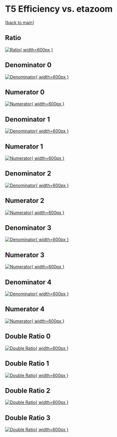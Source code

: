 # T5 Efficiency vs. etazoom

[[back to main](./)]



## Ratio

[![Ratio](../mtv/var/T5_base_211_1_eff_etazoom.png){ width=600px }](../mtv/var/T5_base_211_1_eff_etazoom.pdf)

## Denominator 0

[![Denominator](../mtv/den/T5_base_211_1_eff_etazoom_den0.png){ width=600px }](../mtv/den/T5_base_211_1_eff_etazoom_den0.pdf)

## Numerator 0

[![Numerator](../mtv/num/T5_base_211_1_eff_etazoom_num0.png){ width=600px }](../mtv/num/T5_base_211_1_eff_etazoom_num0.pdf)

## Denominator 1

[![Denominator](../mtv/den/T5_base_211_1_eff_etazoom_den1.png){ width=600px }](../mtv/den/T5_base_211_1_eff_etazoom_den1.pdf)

## Numerator 1

[![Numerator](../mtv/num/T5_base_211_1_eff_etazoom_num1.png){ width=600px }](../mtv/num/T5_base_211_1_eff_etazoom_num1.pdf)

## Denominator 2

[![Denominator](../mtv/den/T5_base_211_1_eff_etazoom_den2.png){ width=600px }](../mtv/den/T5_base_211_1_eff_etazoom_den2.pdf)

## Numerator 2

[![Numerator](../mtv/num/T5_base_211_1_eff_etazoom_num2.png){ width=600px }](../mtv/num/T5_base_211_1_eff_etazoom_num2.pdf)

## Denominator 3

[![Denominator](../mtv/den/T5_base_211_1_eff_etazoom_den3.png){ width=600px }](../mtv/den/T5_base_211_1_eff_etazoom_den3.pdf)

## Numerator 3

[![Numerator](../mtv/num/T5_base_211_1_eff_etazoom_num3.png){ width=600px }](../mtv/num/T5_base_211_1_eff_etazoom_num3.pdf)

## Denominator 4

[![Denominator](../mtv/den/T5_base_211_1_eff_etazoom_den4.png){ width=600px }](../mtv/den/T5_base_211_1_eff_etazoom_den4.pdf)

## Numerator 4

[![Numerator](../mtv/num/T5_base_211_1_eff_etazoom_num4.png){ width=600px }](../mtv/num/T5_base_211_1_eff_etazoom_num4.pdf)

## Double Ratio 0

[![Double Ratio](../mtv/ratio/T5_base_211_1_eff_etazoom_ratio0.png){ width=600px }](../mtv/ratio/T5_base_211_1_eff_etazoom_ratio0.pdf)

## Double Ratio 1

[![Double Ratio](../mtv/ratio/T5_base_211_1_eff_etazoom_ratio1.png){ width=600px }](../mtv/ratio/T5_base_211_1_eff_etazoom_ratio1.pdf)

## Double Ratio 2

[![Double Ratio](../mtv/ratio/T5_base_211_1_eff_etazoom_ratio2.png){ width=600px }](../mtv/ratio/T5_base_211_1_eff_etazoom_ratio2.pdf)

## Double Ratio 3

[![Double Ratio](../mtv/ratio/T5_base_211_1_eff_etazoom_ratio3.png){ width=600px }](../mtv/ratio/T5_base_211_1_eff_etazoom_ratio3.pdf)

